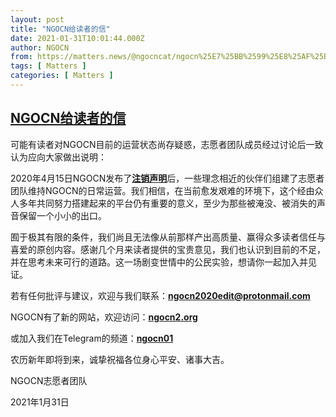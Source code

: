 ```yaml
---
layout: post
title: "NGOCN给读者的信"
date: 2021-01-31T10:01:44.000Z
author: NGOCN
from: https://matters.news/@ngocncat/ngocn%25E7%25BB%2599%25E8%25AF%25BB%25E8%2580%2585%25E7%259A%2584%25E4%25BF%25A1-bafyreigv7lsvuuqi4xjhpgr6br25m4bxqfbq25vrk76xmrfyzeb7tin75y
tags: [ Matters ]
categories: [ Matters ]
---
```

<!--1612087304000-->
[NGOCN给读者的信](https://matters.news/@ngocncat/ngocn%25E7%25BB%2599%25E8%25AF%25BB%25E8%2580%2585%25E7%259A%2584%25E4%25BF%25A1-bafyreigv7lsvuuqi4xjhpgr6br25m4bxqfbq25vrk76xmrfyzeb7tin75y)
------

<div>
<p>可能有读者对NGOCN目前的运营状态尚存疑惑，志愿者团队成员经过讨论后一致认为应向大家做出说明：</p><p>2020年4月15日NGOCN发布了<a href="https://mp.weixin.qq.com/s/1apoj748Sb-duoW1sBzNyw" target="_blank"><strong>注销声明</strong></a>后，一些理念相近的伙伴们组建了志愿者团队维持NGOCN的日常运营。我们相信，在当前愈发艰难的环境下，这个经由众人多年共同努力搭建起来的平台仍有重要的意义，至少为那些被淹没、被消失的声音保留一个小小的出口。</p><p>囿于极其有限的条件，我们尚且无法像从前那样产出高质量、赢得众多读者信任与喜爱的原创内容。感谢几个月来读者提供的宝贵意见，我们也认识到目前的不足，并在思考未来可行的道路。这一场剧变世情中的公民实验，想请你一起加入并见证。</p><p>若有任何批评与建议，欢迎与我们联系：<strong><u>ngocn2020edit@protonmail.com</u></strong></p><p>NGOCN有了新的网站，欢迎访问：<a href="https://ngocn2.org/" target="_blank"><strong>ngocn2.org</strong></a></p><p>或加入我们在Telegram的频道：<a href="https://t.me/s/ngocn01" target="_blank"><strong>ngocn01</strong></a></p><p>农历新年即将到来，诚挚祝福各位身心平安、诸事大吉。</p><p>NGOCN志愿者团队</p><p>2021年1月31日</p><p><br></p>
</div>
